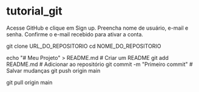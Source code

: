 # tutorial_git

Acesse GitHub e clique em Sign up.
Preencha nome de usuário, e-mail e senha.
Confirme o e-mail recebido para ativar a conta.

git clone URL_DO_REPOSITORIO
cd NOME_DO_REPOSITORIO

echo "# Meu Projeto" > README.md  # Criar um README
git add README.md                 # Adicionar ao repositório
git commit -m "Primeiro commit"    # Salvar mudanças
git push origin main

git pull origin main
